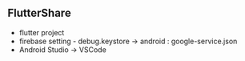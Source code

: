 ## FlutterShare

- flutter project
- firebase setting - debug.keystore -> android : google-service.json
- Android Studio -> VSCode